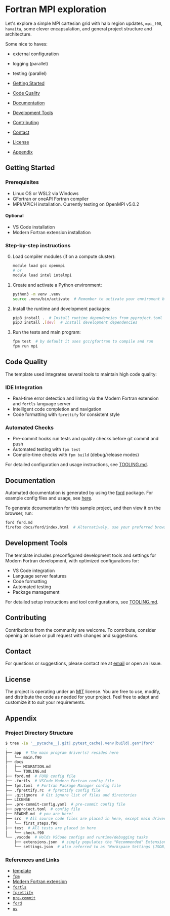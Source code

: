 # Fortran MPI exploration

Let's explore a simple MPI cartesian grid with halo region updates, `mpi_f08`, `havaita`, some clever encapsulation, and general project structure and architecture.

Some nice to haves:
- external configuration
- logging (parallel)
- testing (parallel)

- [Getting Started](#getting-started)
- [Code Quality](#code-quality)
- [Documentation](#documentation)
- [Development Tools](#development-tools)
- [Contributing](#contributing)
- [Contact](#contact)
- [License](#license)
- [Appendix](#appendix)

## Getting Started

### Prerequisites

- Linux OS or WSL2 via Windows
- GFortran or oneAPI Fortran compiler
- MPI/MPICH installation. Currently testing on OpenMPI v5.0.2

#### Optional

- VS Code installation
- Modern Fortran extension installation

### Step-by-step instructions

0. Load compiler modules (if on a compute cluster):

    ```sh
    module load gcc openmpi
    # or
    module load intel intelmpi
    ```

1. Create and activate a Python environment:

    ```sh
    python3 -m venv .venv
    source .venv/bin/activate  # Remember to activate your enviroment before runtime or development tasks.
    ```

2. Install the runtime and development packages:

    ```sh
    pip3 install .  # Install runtime dependencies from pyproject.toml
    pip3 install .[dev]  # Install development dependencies
    ```

3. Run the tests and main program:

    ```sh
    fpm test  # by default it uses gcc/gfortran to compile and run
    fpm run mpi
    ```

## Code Quality

The template used integrates several tools to maintain high code quality:

### IDE Integration

- Real-time error detection and linting via the Modern Fortran extension and `fortls` language server
- Intelligent code completion and navigation
- Code formatting with `fprettify` for consistent style

### Automated Checks

- Pre-commit hooks run tests and quality checks before git commit and push
- Automated testing with `fpm test`
- Compile-time checks with `fpm build` (debug/release modes)

For detailed configuration and usage instructions, see [TOOLING.md](./docs/TOOLING.md).

## Documentation

Automated documentation is generated by using the [ford](https://github.com/Fortran-FOSS-Programmers/ford) package. For example config files and usage, see [here](https://forddocs.readthedocs.io/en/latest/index.html).

To generate dcoumentation for this sample project, and then view it on the browser, run:

```sh
ford ford.md
firefox docs/ford/index.html  # Alternatively, use your preferred browser
```

## Development Tools

The template includes preconfigured development tools and settings for Modern Fortran development, with optimized configurations for:

- VS Code integration
- Language server features
- Code formatting
- Automated testing
- Package management

For detailed setup instructions and tool configurations, see [TOOLING.md](./docs/TOOLING.md).

## Contributing

Contributions from the community are welcome. To contribute, consider opening an issue or pull request with changes and suggestions.

## Contact

For questions or suggestions, please contact me at [email](matt.alexandrakis@gmail.com) or open an issue.

## License

The project is operating under an [MIT](./LICENSE) license. You are free to use, modify, and distribute the code as needed for your project. Feel free to adapt and customize it to suit your requirements.

## Appendix

### Project Directory Structure

```sh
$ tree -Ia '__pycache__|.git|.pytest_cache|.venv|build|.gen*|ford'
.
├── app  # The main program driver(s) resides here
│   └── main.f90
├── docs
│   ├── MIGRATION.md
│   └── TOOLING.md
├── ford.md  # FORD config file
├── .fortls  # VSCode Modern Fortran config file
├── fpm.toml  # Fortran Package Manager config file
├── .fprettify.rc  # fprettify config file
├── .gitignore  # Git ignore list of files and directories
├── LICENSE
├── .pre-commit-config.yaml  # pre-commit config file
├── pyproject.toml  # config file
├── README.md  # you are here!
├── src  # All source code files are placed in here, except main driver
│   └── first_steps.f90
├── test  # All tests are placed in here
│   └── check.f90
└── .vscode  # Holds VSCode configs and runtime/debugging tasks
    ├── extensions.json  # simply populates the "Recommended" Extensions tab
    └── settings.json  # also referred to as "Workspace Settings (JSON)"
```

### References and Links

- [template](https://github.com/MatthAlex/fortran-project-template)
- [`fpm`](https://github.com/fortran-lang/fpm)
- [Modern Fortran extension](https://github.com/fortran-lang/vscode-fortran-support)
- [`fortls`](https://github.com/fortran-lang/fortls)
- [`fprettify`](https://github.com/pseewald/fprettify)
- [`pre-commit`](https://pre-commit.com/)
- [`ford`](https://github.com/Fortran-FOSS-Programmers/ford)
- [`uv`](https://github.com/astral-sh/uv)

